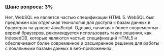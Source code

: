 ### Шанс вопроса: 3%

Нет, WebSQL не является частью спецификации HTML 5. WebSQL был предложен как отдельная технология для доступа к базам данных в браузерах на уровне JavaScript. Однако, начиная с более современных версий браузеров, рекомендуется использовать такие решения, как IndexedDB, которые являются частью спецификаций HTML5 и обеспечивают более современное и расширенное решение для работы с локальными базами данных в веб-приложениях.